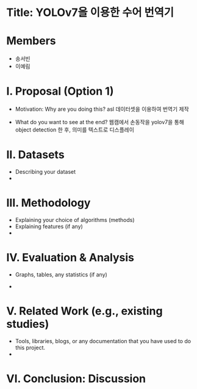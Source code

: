 Title: YOLOv7을 이용한 수어 번역기
==========
Members
===========
* 송서빈
* 이예림

I. Proposal (Option 1)
=============================
- Motivation: Why are you doing this?
 asl 데이터셋을 이용하여 번역기 제작
  
- What do you want to see at the end?
웹캠에서 손동작을 yolov7을 통해 object detection 한 후, 의미를 텍스트로 디스플레이
  
II. Datasets
======================================
- Describing your dataset
- 
III. Methodology
========================
- Explaining your choice of algorithms (methods)
- Explaining features (if any)
- 
IV. Evaluation & Analysis
=====================
- Graphs, tables, any statistics (if any)

- 
V. Related Work (e.g., existing studies)
==================

- Tools, libraries, blogs, or any documentation that you have used to do this project.
- 
VI. Conclusion: Discussion
=======================
